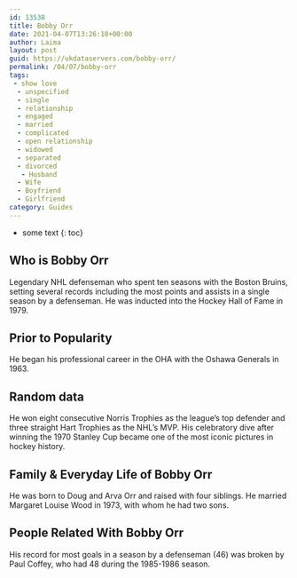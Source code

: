 ```yaml
---
id: 13538
title: Bobby Orr
date: 2021-04-07T13:26:18+00:00
author: Laima
layout: post
guid: https://ukdataservers.com/bobby-orr/
permalink: /04/07/bobby-orr
tags:
 - show love
  - unspecified
  - single
  - relationship
  - engaged
  - married
  - complicated
  - open relationship
  - widowed
  - separated
  - divorced
   - Husband
  - Wife
  - Boyfriend
  - Girlfriend
category: Guides
---
```


* some text
{: toc}


## Who is Bobby Orr
                  
                  
                  
Legendary NHL defenseman who spent ten seasons with the Boston Bruins, setting several records including the most points and assists in a single season by a defenseman. He was inducted into the Hockey Hall of Fame in 1979.
                  
              
            
              
            
                
                
                
## Prior to Popularity
                  
                  
                  
He began his professional career in the OHA with the Oshawa Generals in 1963.
                  
              
            
              
            
                
                
                
## Random data
                  
                  
                  
He won eight consecutive Norris Trophies as the league&#8217;s top defender and three straight Hart Trophies as the NHL&#8217;s MVP. His celebratory dive after winning the 1970 Stanley Cup became one of the most iconic pictures in hockey history.
                  
              
            
              
            
                
                
                
## Family & Everyday Life of Bobby Orr
                  
                  
                  
He was born to Doug and Arva Orr and raised with four siblings. He married Margaret Louise Wood in 1973, with whom he had two sons.
                  
              
            
              
            
                
                
                
## People Related With Bobby Orr
                  
                  
                  
His record for most goals in a season by a defenseman (46) was broken by Paul Coffey, who had 48 during the 1985-1986 season.
                  
              
            
              
            
                
              
            
              
              
            
            
              
            
          
          
          